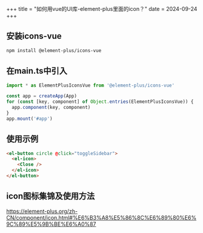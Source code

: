 +++
title = "如何用vue的UI库-element-plus里面的icon？"
date = 2024-09-24
+++

## 安装icons-vue
```bash
npm install @element-plus/icons-vue
```

## 在main.ts中引入
```javascript
import * as ElementPlusIconsVue from '@element-plus/icons-vue'

const app = createApp(App)
for (const [key, component] of Object.entries(ElementPlusIconsVue)) {
  app.component(key, component)
}
app.mount('#app')
```

## 使用示例
```html
<el-button circle @click="toggleSidebar">
  <el-icon>
    <Close />
  </el-icon>
</el-button>
```

## icon图标集锦及使用方法
https://element-plus.org/zh-CN/component/icon.html#%E6%B3%A8%E5%86%8C%E6%89%80%E6%9C%89%E5%9B%BE%E6%A0%87
